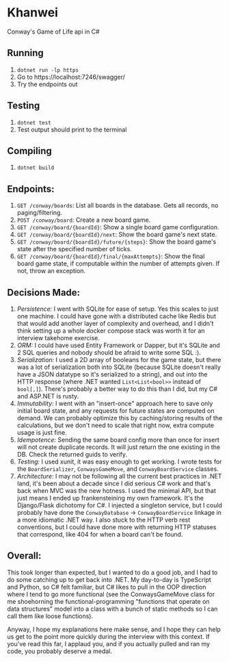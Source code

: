 # Khanwei
Conway's Game of Life api in C#

## Running
1. `dotnet run -lp https`
2. Go to https://localhost:7246/swagger/
3. Try the endpoints out

## Testing
1. `dotnet test`
2. Test output should print to the terminal

## Compiling
1. `dotnet build`

## Endpoints:
1. `GET /conway/boards`: List all boards in the database. Gets all records, no paging/filtering.
2. `POST /conway/board`: Create a new board game.
3. `GET /conway/board/{boardId}`: Show a single board game configuration.
4. `GET /conway/board/{boardId}/next`: Show the board game's next state.
5. `GET /conway/board/{boardId}/future/{steps}`: Show the board game's state after the specified number of ticks.
6. `GET /conway/board/{boardId}/final/{maxAttempts}`: Show the final board game state, if computable within the number of attempts given. If not, throw an exception.

## Decisions Made:
1. *Persistence:* I went with SQLite for ease of setup. Yes this scales to just one machine. I could have gone with a distributed cache like Redis but that would add another layer of complexity and overhead, and I didn't think setting up a whole docker compose stack was worth it for an interview takehome exercise.
2. *ORM:* I could have used Entity Framework or Dapper, but it's SQLite and 2 SQL queries and nobody should be afraid to write some SQL :). 
3. *Serialization:* I used a 2D array of booleans for the game state, but there was a lot of serialization both into SQLite (because SQLite doesn't really have a JSON datatype so it's serialized to a string), and out into the HTTP response (where .NET wanted `List<List<bool>>` instead of `bool[,]`). There's probably a better way to do this than I did, but my C# and ASP.NET is rusty.
4. *Immutability:* I went with an "insert-once" approach here to save only initial board state, and any requests for future states are computed on demand. We can probably optimize this by caching/storing results of the calculations, but we don't need to scale that right now, extra compute usage is just fine.
5. *Idempotence:* Sending the same board config more than once for insert will not create duplicate records. It will just return the one existing in the DB. Check the returned guids to verify.
6. *Testing:* I used xunit, it was easy enough to get working. I wrote tests for the `BoardSerializer`, `ConwaysGameMove`, and `ConwayBoardService` classes. 
7. *Architecture:* I may not be following all the current best practices in .NET land, it's been about a decade since I did serious C# work and that's back when MVC was the new hotness. I used the minimal API, but that just means I ended up frankensteining my own framework. It's the Django/Flask dichotomy for C#. I injected a singleton service, but I could probably have done the `ConwayDatabase` -> `ConwayBoardService` linkage in a more idiomatic .NET way. I also stuck to the HTTP verb rest conventions, but I could have done more with returning HTTP statuses that correspond, like 404 for when a board can't be found.

## Overall:
This took longer than expected, but I wanted to do a good job, and I had to do some catching up to get back into .NET. My day-to-day is TypeScript and Python, so C# felt familiar, but C# likes to pull in the OOP direction where I tend to go more functional (see the ConwaysGameMove class for me shoehorning the functional-programming "functions that operate on data structures" model into a class with a bunch of static methods so I can call them like loose functions). 

Anyway, I hope my explanations here make sense, and I hope they can help us get to the point more quickly during the interview with this context. If you've read this far, I applaud you, and if you actually pulled and ran my code, you probably deserve a medal.
